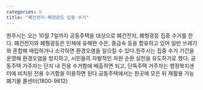 ```yaml
---
categories: b
title: "폐건전지·폐형광등 집중 수거"
---
```

원주시는 오는 10월 7일까지 공동주택을 대상으로 폐건전지, 폐형광등 집중 수거를 한다. 폐건전지와 폐형광등은 인체에 유해한 수은, 중금속 등을 함유하고 있어 일반 쓰레기와 혼합해 매립하거나 소각하면 환경오염을 일으킬 수 있다.원주시는 집중 수거 기간을 운영해 환경오염을 방지하고, 시민들의 자발적인 자원 순환 실천을 유도하기로 했다. 공동주택 거주자는 단지 내 전용 수거함에 배출하면 되고, 단독주택 거주자는 행정복지센터에 비치된 전용 수거함을 이용하면 된다.공동주택에서는 한곳에 모은 뒤 재활용 가능 폐기물 콜센터(1800-9612)